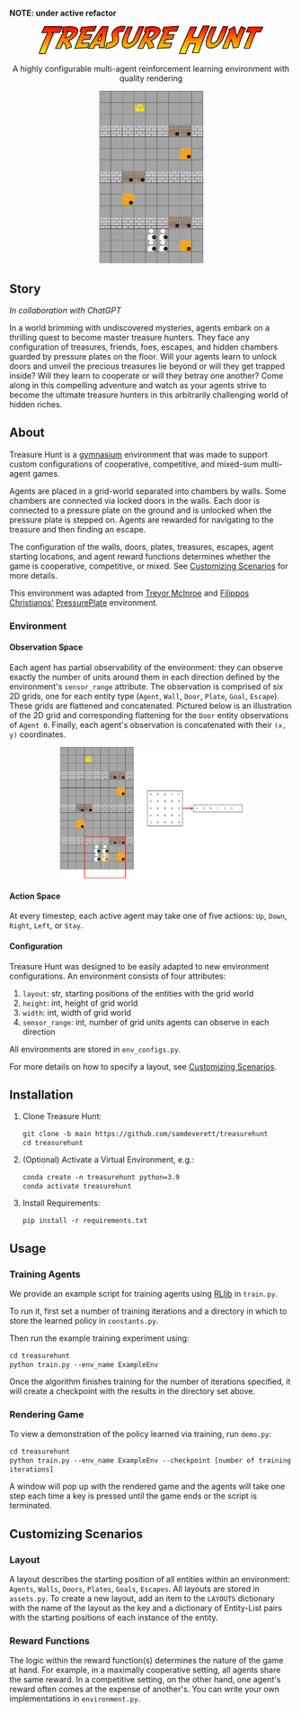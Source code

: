 **NOTE: under active refactor**

<p align="center">
    <img src="img/title.png" width="400px" />
</p>

<p align="center">
    A highly configurable multi-agent reinforcement learning environment with quality rendering
</p>

<p align="center">
    <img src="img/cooperation.gif" width="185px" />
</p>

## Story
*In collaboration with ChatGPT*

In a world brimming with undiscovered mysteries, agents embark on a thrilling quest to become master treasure hunters. They face any configuration of treasures, friends, foes, escapes, and hidden chambers guarded by pressure plates on the floor. Will your agents learn to unlock doors and unveil the precious treasures lie beyond or will they get trapped inside? Will they learn to cooperate or will they betray one another? Come along in this compelling adventure and watch as your agents strive to become the ultimate treasure hunters in this arbitrarily challenging world of hidden riches.

## About

Treasure Hunt is a [gymnasium](https://gymnasium.farama.org) environment that was made to support custom configurations of cooperative, competitive, and mixed-sum multi-agent games.

Agents are placed in a grid-world separated into chambers by walls. Some chambers are connected via locked doors in the walls. Each door is connected to a pressure plate on the ground and is unlocked when the pressure plate is stepped on. Agents are rewarded for navigating to the treasure and then finding an escape.

The configuration of the walls, doors, plates, treasures, escapes, agent starting locations, and agent reward functions determines whether the game is cooperative, competitive, or mixed. See [Customizing Scenarios](#customizing-scenarios) for more details.

This environment was adapted from [Trevor McInroe](https://github.com/trevormcinroe) and [Filippos Christianos'](https://github.com/semitable) [PressurePlate](https://github.com/uoe-agents/pressureplate) environment.

### Environment

#### Observation Space

Each agent has partial observability of the environment: they can observe exactly the number of units around them in each direction defined by the environment's `sensor_range` attribute. The observation is comprised of six 2D grids, one for each entity type (`Agent`, `Wall`, `Door`, `Plate`, `Goal`, `Escape`). These grids are flattened and concatenated. Pictured below is an illustration of the 2D grid and corresponding flattening for the `Door` entity observations of `Agent 0`. Finally, each agent's observation is concatenated with their `(x, y)` coordinates.

<p align="center">
    <img src="img/obs_example.png" width="325px"/>
</p>

#### Action Space

At every timestep, each active agent may take one of five actions: `Up`, `Down`, `Right`, `Left`, or `Stay`.

#### Configuration

Treasure Hunt was designed to be easily adapted to new environment configurations. An environment consists of four attributes:

1. `layout`: str, starting positions of the entities with the grid world
2. `height`: int, height of grid world
3. `width`: int, width of grid world
4. `sensor_range`: int, number of grid units agents can observe in each direction

All environments are stored in `env_configs.py`.

For more details on how to specify a layout, see [Customizing Scenarios](#customizing-scenarios).

## Installation

1.  Clone Treasure Hunt:

    ```shell
    git clone -b main https://github.com/samdeverett/treasurehunt
    cd treasurehunt
    ```

2.  (Optional) Activate a Virtual Environment, e.g.:

    ```shell
    conda create -n treasurehunt python=3.9
    conda activate treasurehunt
    ```

3.  Install Requirements:

    ```shell
    pip install -r requirements.txt
    ```

## Usage

### Training Agents

We provide an example script for training agents using [RLlib](https://docs.ray.io/en/latest/rllib/index.html) in `train.py`.

To run it, first set a number of training iterations and a directory in which to store the learned policy in `constants.py`.

Then run the example training experiment using:

```shell
cd treasurehunt
python train.py --env_name ExampleEnv
```

Once the algorithm finishes training for the number of iterations specified, it will create a checkpoint with the results in the directory set above.

### Rendering Game

To view a demonstration of the policy learned via training, run `demo.py`:

```shell
cd treasurehunt
python train.py --env_name ExampleEnv --checkpoint [number of training iterations]
```

A window will pop up with the rendered game and the agents will take one step each time a key is pressed until the game ends or the script is terminated.

## Customizing Scenarios

### Layout

A layout describes the starting position of all entities within an environment: `Agents`, `Walls`, `Doors`, `Plates`, `Goals`, `Escapes`. All layouts are stored in `assets.py`. To create a new layout, add an item to the `LAYOUTS` dictionary with the name of the layout as the key and a dictionary of Entity-List pairs with the starting positions of each instance of the entity.

### Reward Functions

The logic within the reward function(s) determines the nature of the game at hand. For example, in a maximally cooperative setting, all agents share the same reward. In a competitive setting, on the other hand, one agent's reward often comes at the expense of another's. You can write your own implementations in `environment.py`.
